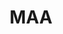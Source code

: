 ---
title: MAA
crosslinks:
- MultiverseSaviors
- UniversalGuardians
- CryptoCurrency
- criminalcase
- FFRecordKeeper
---